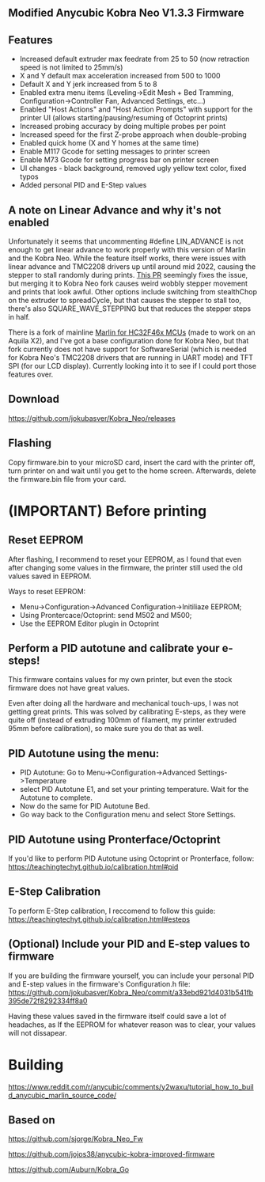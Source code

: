 ## Modified Anycubic Kobra Neo V1.3.3  Firmware

## Features
- Increased default extruder max feedrate from 25 to 50 (now retraction speed is not limited to 25mm/s)
- X and Y default max acceleration increased from 500 to 1000
- Default X and Y jerk increased from 5 to 8
- Enabled extra menu items (Leveling->Edit Mesh + Bed Tramming, Configuration->Controller Fan, Advanced Settings, etc...)
- Enabled "Host Actions" and "Host Action Prompts" with support for the printer UI (allows starting/pausing/resuming of Octoprint prints)
- Increased probing accuracy by doing multiple probes per point
- Increased speed for the first Z-probe approach when double-probing
- Enabled quick home (X and Y homes at the same time)
- Enable M117 Gcode for setting messages to printer screen
- Enable M73 Gcode for setting progress bar on printer screen
- UI changes - black background, removed ugly yellow text color, fixed typos
- Added personal PID and E-Step values

## A note on Linear Advance and why it's not enabled
Unfortunately it seems that uncommenting #define LIN_ADVANCE is not enough to get linear advance to work properly with this version of Marlin and the Kobra Neo. While the feature itself works, there were issues with linear advance and TMC2208 drivers up until around mid 2022, causing the stepper to stall randomly during prints. [This PR](https://github.com/MarlinFirmware/Marlin/pull/24533) seemingly fixes the issue, but merging it to Kobra Neo fork causes weird wobbly stepper movement and prints that look awful. Other options include switching from stealthChop on the extruder to spreadCycle, but that causes the stepper to stall too, there's also SQUARE_WAVE_STEPPING but that reduces the stepper steps in half.

There is a fork of mainline [Marlin for HC32F46x MCUs](https://github.com/shadow578/Marlin-H32) (made to work on an Aquila X2), and I've got a base configuration done for Kobra Neo, but that fork currently does not have support for SoftwareSerial (which is needed for Kobra Neo's TMC2208 drivers that are running in UART mode) and TFT SPI (for our LCD display). Currently looking into it to see if I could port those features over.

## Download
https://github.com/jokubasver/Kobra_Neo/releases

## Flashing
Copy firmware.bin to your microSD card, insert the card with the printer off, turn printer on and wait until you get to the home screen. Afterwards, delete the firmware.bin file from your card.

# (IMPORTANT) Before printing
## Reset EEPROM
After flashing, I recommend to reset your EEPROM, as I found that even after changing some values in the firmware, the printer still used the old values saved in EEPROM.

Ways to reset EEPROM:
- Menu->Configuration->Advanced Configuration->Initiliaze EEPROM; 
- Using Prontercace/Octoprint: send M502 and M500;
- Use the EEPROM Editor plugin in Octoprint


## Perform a PID autotune and calibrate your e-steps!
This firmware contains values for my own printer, but even the stock firmware does not have great values. 

Even after doing all the hardware and mechanical touch-ups, I was not getting great prints. This was solved by calibrating E-steps, as they were quite off (instead of extruding 100mm of filament, my printer extruded 95mm before calibration), so make sure you do that as well.

## PID Autotune using the menu:

- PID Autotune: Go to Menu->Configuration->Advanced Settings->Temperature
- select PID Autotune E1, and set your printing temperature. Wait for the Autotune to complete.
- Now do the same for PID Autotune Bed. 
- Go way back to the Configuration menu and select Store Settings.

## PID Autotune using Pronterface/Octoprint
If you'd like to perform PID Autotune using Octoprint or Pronterface, follow: https://teachingtechyt.github.io/calibration.html#pid

## E-Step Calibration
To perform E-Step calibration, I reccomend to follow this guide: https://teachingtechyt.github.io/calibration.html#esteps

## (Optional) Include your PID and E-step values to firmware
If you are building the firmware yourself, you can include your personal PID and E-step values in the firmware's Configuration.h file: https://github.com/jokubasver/Kobra_Neo/commit/a33ebd921d4031b541fb395de72f8292334ff8a0

Having these values saved in the firmware itself could save a lot of headaches, as If the EEPROM for whatever reason was to clear, your values will not dissapear.


# Building
https://www.reddit.com/r/anycubic/comments/y2waxu/tutorial_how_to_build_anycubic_marlin_source_code/

## Based on
https://github.com/sjorge/Kobra_Neo_Fw

https://github.com/jojos38/anycubic-kobra-improved-firmware

https://github.com/Auburn/Kobra_Go
